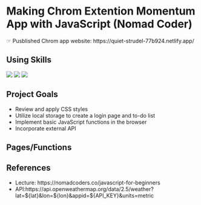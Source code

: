 # Making Chrom Extention Momentum App with JavaScript (Nomad Coder) 
<p> ☞ Pusblished Chrom app website: https://quiet-strudel-77b924.netlify.app/ </p>
<h2>Using Skills</h2>
<div>
  <img src="https://img.shields.io/badge/HTML5-E34F26?style=flat-square&logo=CSS&logoColor=black"/>
  <img src="https://img.shields.io/badge/CSS3-1572B6?style=flat-square&logo=CSS&logoColor=black"/>
  <img src="https://img.shields.io/badge/JavaScript-F7DF1E?style=flat-square&logo=CSS&logoColor=black"/>
  </div>
<h2>Project Goals</h2>
<ul>
 <li>Review and apply CSS styles</li>
 <li>Utilize local storage to create a login page and to-do list</li>
 <li>Implement basic JavaScript functions in the browser</li>
 <li>Incorporate external API</li>
</ul>
<div>
<h2>Pages/Functions</h2>
</div>
<h2>References</h2>
 <ul>
  <li>Lecture: https://nomadcoders.co/javascript-for-beginners</li>
  <li>API:https://api.openweathermap.org/data/2.5/weather?lat=${lat}&lon=${lon}&appid=${API_KEY}&units=metric</li>
 </ul>
</div>



 
  




